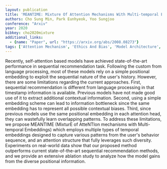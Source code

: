 ```yaml
---
layout: publication
title: 'MEANTIME: Mixture Of Attention Mechanisms With Multi-temporal Embeddings For Sequential Recommendation'
authors: Cho Sung Min, Park Eunhyeok, Yoo Sungjoo
conference: "Arxiv"
year: 2020
bibkey: cho2020mixture
additional_links:
  - {name: "Paper", url: "https://arxiv.org/abs/2008.08273"}
tags: ['Attention Mechanism', 'Ethics And Bias', 'Model Architecture', 'RAG', 'Reinforcement Learning', 'Transformer']
---
```

Recently, self-attention based models have achieved state-of-the-art
performance in sequential recommendation task. Following the custom from
language processing, most of these models rely on a simple positional embedding
to exploit the sequential nature of the user's history. However, there are some
limitations regarding the current approaches. First, sequential recommendation
is different from language processing in that timestamp information is
available. Previous models have not made good use of it to extract additional
contextual information. Second, using a simple embedding scheme can lead to
information bottleneck since the same embedding has to represent all possible
contextual biases. Third, since previous models use the same positional
embedding in each attention head, they can wastefully learn overlapping
patterns. To address these limitations, we propose MEANTIME (MixturE of
AtteNTIon mechanisms with Multi-temporal Embeddings) which employs multiple
types of temporal embeddings designed to capture various patterns from the
user's behavior sequence, and an attention structure that fully leverages such
diversity. Experiments on real-world data show that our proposed method
outperforms current state-of-the-art sequential recommendation methods, and we
provide an extensive ablation study to analyze how the model gains from the
diverse positional information.
